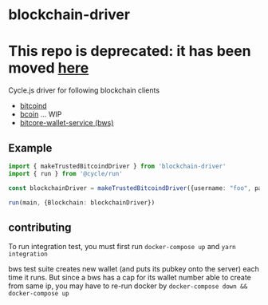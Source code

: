 # blockchain-driver

# This repo is deprecated: it has been moved [here](https://github.com/joemphilips/walletts/tree/master/packages/blockchain-driver)

Cycle.js driver for following blockchain clients

* [bitcoind](https://github.com/bitcoin/bitcoin)
* [bcoin](https://github.com/bcoin-org/bcoin) ... WIP
* [bitcore-wallet-service (bws)](https://github.com/bitpay/bitcore-wallet-service) 

## Example

```ts
import { makeTrustedBitcoindDriver } from 'blockchain-driver'
import { run } from '@cycle/run'

const blockchainDriver = makeTrustedBitcoindDriver({username: "foo", password: "bar", port: 18332})

run(main, {Blockchain: blockchainDriver})
```

## contributing

To run integration test, you must first run `docker-compose up` and 
`yarn integration`

bws test suite creates new wallet (and puts its pubkey onto the server) each time it runs.
But since a bws has a cap for its wallet number able to create from same ip,
you may have to re-run docker by `docker-compose down && docker-compose up`
